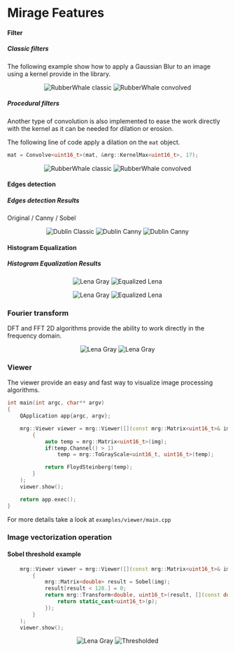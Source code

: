 # Mirage Features

#### __Filter__ 

##### Classic filters 

The following example show how to apply a Gaussian Blur to an image using 
a kernel provide in the library.

<p align="center">
	<img src="readmefiles/rubberwhale.png" alt="RubberWhale classic"/> <img src="readmefiles/rubberwhale-convolve.png" alt="RubberWhale convolved"/> 
</p>

##### Procedural filters 

Another type of convolution is also implemented to ease the work directly with the kernel 
as it can be needed for dilation or erosion.

The following line of code apply a dilation on the `mat` object.

```cpp
mat = Convolve<uint16_t>(mat, &mrg::KernelMax<uint16_t>, 17);
```

<p align="center">
	<img src="readmefiles/rubberwhale.png" alt="RubberWhale classic"/> <img src="readmefiles/rubberwhale-dilated.jpg" alt="RubberWhale convolved"/> 
</p>

#### __Edges detection__

##### Edges detection Results

Original / Canny / Sobel 

<p align="center">
	<img src="readmefiles/HouseDublin.jpg" alt="Dublin Classic"/> 
	<img src="readmefiles/HouseDublin-Canny.jpg" alt="Dublin Canny"/>
	<img src="readmefiles/HouseDublin-Sobel.jpg" alt="Dublin Canny"/>  
</p>

#### __Histogram Equalization__

##### Histogram Equalization Results 

<p align="center">
	<img src="readmefiles/lena-gray.jpg" alt="Lena Gray"/> <img src="readmefiles/lena-eq.jpg" alt="Equalized Lena"/>
</p>


<p align="center">
	<img src="samples/lena.png" alt="Lena Gray"/> <img src="readmefiles/lenaC-eq.png" alt="Equalized Lena"/>
</p>

### __Fourier transform__

DFT and FFT 2D algorithms provide the ability to work directly 
in the frequency domain.

<p align="center">
	<img src="readmefiles/lena-gray.jpg" alt="Lena Gray"/> <img src="readmefiles/lena-fft.jpg" alt="Lena Gray"/>
</p>

### __Viewer__

The viewer provide an easy and fast way to visualize image processing algorithms.
  
```cpp
int main(int argc, char** argv)
{
    QApplication app{argc, argv};

    mrg::Viewer viewer = mrg::Viewer([](const mrg::Matrix<uint16_t>& img) -> mrg::Matrix<uint16_t>
        {
            auto temp = mrg::Matrix<uint16_t>(img);
            if(temp.Channel() > 1)
                temp = mrg::ToGrayScale<uint16_t, uint16_t>(temp);

            return FloydSteinberg(temp);
        }
    );
    viewer.show();

    return app.exec();
}
```

For more details take a look at `examples/viewer/main.cpp`

### __Image vectorization operation__

#### Sobel threshold example 

```cpp
    mrg::Viewer viewer = mrg::Viewer([](const mrg::Matrix<uint16_t>& img) -> mrg::Matrix<uint16_t>
        {
            mrg::Matrix<double> result = Sobel(img);
            result[result < 128.] = 0;
            return mrg::Transform<double, uint16_t>(result, [](const double p){
                return static_cast<uint16_t>(p);
            });
        }
    );
    viewer.show();
```

<p align="center">
	<img src="readmefiles/HouseDublin.jpg" alt="Lena Gray"/> <img src="readmefiles/viewer-canny.png" alt="Thresholded"/>
</p>
